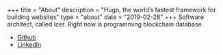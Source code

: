 +++
title = "About"
description = "Hugo, the world’s fastest framework for building websites"
type = "about"
date = "2019-02-28"
+++
Software architect, called Icer. Right now is programming blockchain database.

* [Github](https://github.com/wizicer)
* [LinkedIn](https://www.linkedin.com/in/icerdesign)
